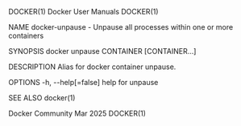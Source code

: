DOCKER(1)							      Docker User Manuals							     DOCKER(1)

NAME
       docker-unpause - Unpause all processes within one or more containers

SYNOPSIS
       docker unpause CONTAINER [CONTAINER...]

DESCRIPTION
       Alias for docker container unpause.

OPTIONS
       -h, --help[=false]      help for unpause

SEE ALSO
       docker(1)

Docker Community							   Mar 2025								     DOCKER(1)
